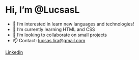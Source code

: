 # Hi, I’m @LucsasL
- 👀 I’m interested in learn new languages and technologies!
- 🌱 I’m currently learning HTML and CSS
- 💞️ I’m looking to collaborate on small projects
- 📫 Contact: lucsas.lira@gmail.com

<a href="https://www.linkedin.com/in/lucsas/" target="_blank" rel="external">Linkedin</a>

<a href="https://www.instagram.com/lucsas.l/" target="_blank" rel="external"></a>

<!---
LucsasL/LucsasL is a ✨ special ✨ repository because its `README.md` (this file) appears on your GitHub profile.
You can click the Preview link to take a look at your changes.
--->

